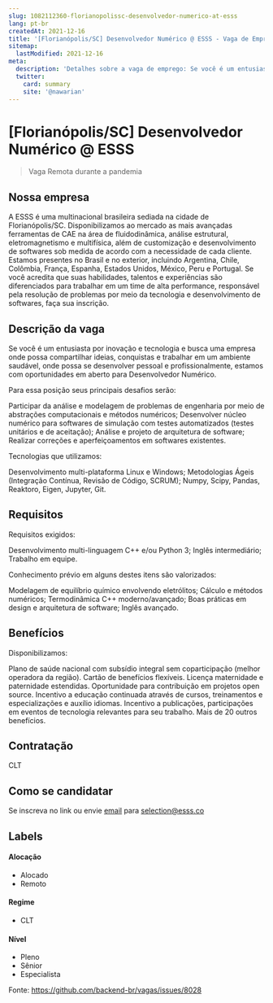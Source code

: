 ```yaml
---
slug: 1082112360-florianopolissc-desenvolvedor-numerico-at-esss
lang: pt-br
createdAt: 2021-12-16
title: '[Florianópolis/SC] Desenvolvedor Numérico @ ESSS - Vaga de Emprego'
sitemap:
  lastModified: 2021-12-16
meta:
  description: 'Detalhes sobre a vaga de emprego: Se você é um entusiasta por inovação e tecnologia e busca uma empresa onde possa compartilhar ideias, conquistas e trabalhar em um ambiente saudável, onde possa se desenvolver pessoal e profissionalmente, estamos com oportunidades em aberto para Desenvolvedor Numérico. Para essa posição seus principais desafios serão:  Participar da análise e modelagem de problemas de engenharia por meio de abstrações computacionais e métodos numéricos; Desenvolver núcleo numérico para softwares de simulação com testes automatizados (testes unitários e de aceitação); Análise e projeto de arquitetura de software; Realizar correções e aperfeiçoamentos em softwares existentes. Tecnologias que utilizamos: Desenvolvimento multi-plataforma Linux e Windows; Metodologias Ágeis (Integração Contínua, Revisão de Código, SCRUM); Numpy, Scipy, Pandas, Reaktoro, Eigen, Jupyter, Git.'
  twitter:
    card: summary
    site: '@nawarian'
---
```


# [Florianópolis/SC] Desenvolvedor Numérico @ ESSS

<!--
==================================================
Caso a vaga for remoto durante a pandemia informar no texto "Remoto durante o covid"
==================================================
-->
<!-- 
==================================================
POR FAVOR, SÓ POSTE SE A VAGA FOR PARA BACK-END!

Não faça distinção de gênero no título da vaga.

Use: "Back-End Developer" ao invés de 
"Desenvolvedor Back-End" \o/

Exemplo: `[São Paulo] Back-End Developer @ NOME DA EMPRESA`
==================================================
-->
<!--
==================================================
Caso a vaga for remoto durante a pandemia deixar a linha abaixo
==================================================
-->
> Vaga Remota durante a pandemia

## Nossa empresa

A ESSS é uma multinacional brasileira sediada na cidade de Florianópolis/SC. Disponibilizamos ao mercado as mais avançadas ferramentas de CAE na área de fluidodinâmica, análise estrutural, eletromagnetismo e multifísica, além de customização e desenvolvimento de softwares sob medida de acordo com a necessidade de cada cliente. Estamos presentes no Brasil e no exterior, incluindo Argentina, Chile, Colômbia, França, Espanha, Estados Unidos, México, Peru e Portugal.
Se você acredita que suas habilidades, talentos e experiências são diferenciados para trabalhar em um time de alta performance, responsável pela resolução de problemas por meio da tecnologia e desenvolvimento de softwares, faça sua inscrição.

## Descrição da vaga

Se você é um entusiasta por inovação e tecnologia e busca uma empresa onde possa compartilhar ideias, conquistas e trabalhar em um ambiente saudável, onde possa se desenvolver pessoal e profissionalmente, estamos com oportunidades em aberto para Desenvolvedor Numérico.

Para essa posição seus principais desafios serão: 

Participar da análise e modelagem de problemas de engenharia por meio de abstrações computacionais e métodos numéricos;
Desenvolver núcleo numérico para softwares de simulação com testes automatizados (testes unitários e de aceitação);
Análise e projeto de arquitetura de software;
Realizar correções e aperfeiçoamentos em softwares existentes.

Tecnologias que utilizamos:

Desenvolvimento multi-plataforma Linux e Windows;
Metodologias Ágeis (Integração Contínua, Revisão de Código, SCRUM);
Numpy, Scipy, Pandas, Reaktoro, Eigen, Jupyter, Git.

## Requisitos

Requisitos exigidos:

Desenvolvimento multi-linguagem C++ e/ou Python 3;
Inglês intermediário;
Trabalho em equipe.

Conhecimento prévio em alguns destes itens são valorizados:

Modelagem de equilíbrio químico envolvendo eletrólitos;
Cálculo e métodos numéricos;
Termodinâmica
C++ moderno/avançado;
Boas práticas em design e arquitetura de software;
Inglês avançado.

## Benefícios

Disponibilizamos:

Plano de saúde nacional com subsídio integral sem coparticipação (melhor operadora da região).
Cartão de benefícios flexíveis.
Licença maternidade e paternidade estendidas.
Oportunidade para contribuição em projetos open source.
Incentivo a educação continuada através de cursos, treinamentos e especializações e auxílio idiomas.
Incentivo a publicações, participações em eventos de tecnologia relevantes para seu trabalho.
Mais de 20 outros benefícios.

## Contratação

CLT

## Como se candidatar

Se inscreva no link ou envie [email](https://esss.gupy.io/jobs/1380452) para selection@esss.co 

## Labels
<!-- retire os labels que não fazem sentido à vaga -->

#### Alocação
- Alocado
- Remoto

#### Regime
- CLT

#### Nível
- Pleno
- Sênior
- Especialista




Fonte: https://github.com/backend-br/vagas/issues/8028